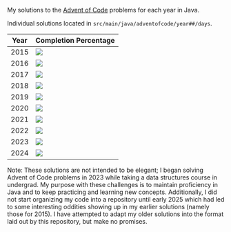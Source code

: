 My solutions to the [Advent of Code](https://adventofcode.com/) problems for each year in Java.

Individual solutions located in `src/main/java/adventofcode/year##/days`.

| Year | Completion Percentage             |
|------|-----------------------------------|
| 2015 | ![](https://geps.dev/progress/78) |
| 2016 | ![](https://geps.dev/progress/24) |
| 2017 | ![](https://geps.dev/progress/28) |
| 2018 | ![](https://geps.dev/progress/2)  |
| 2019 | ![](https://geps.dev/progress/0)  |
| 2020 | ![](https://geps.dev/progress/0)  |
| 2021 | ![](https://geps.dev/progress/34) |
| 2022 | ![](https://geps.dev/progress/0)  |
| 2023 | ![](https://geps.dev/progress/20) |
| 2024 | ![](https://geps.dev/progress/18) |


Note: These solutions are not intended to be elegant; I began solving Advent of Code problems in 2023
while taking a data structures course in undergrad. My purpose with these challenges is to maintain proficiency in
Java and to keep practicing and learning new concepts. Additionally, I did not start organizing my code into
a repository until early 2025 which had led to some interesting oddities showing up in my earlier solutions
(namely those for 2015). I have attempted to adapt my older solutions into the format laid out by this
repository, but make no promises.
